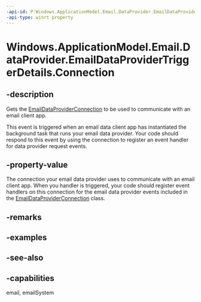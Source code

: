```yaml
---
-api-id: P:Windows.ApplicationModel.Email.DataProvider.EmailDataProviderTriggerDetails.Connection
-api-type: winrt property
---
```


<!-- Property syntax
public Windows.ApplicationModel.Email.DataProvider.EmailDataProviderConnection Connection { get; }
-->

# Windows.ApplicationModel.Email.DataProvider.EmailDataProviderTriggerDetails.Connection

## -description
Gets the [EmailDataProviderConnection](emaildataproviderconnection.md) to be used to communicate with an email client app.

This event is triggered when an email data client app has instantiated the background task that runs your email data provider. Your code should respond to this event by using the connection to register an event handler for data provider request events.

## -property-value
The connection your email data provider uses to communicate with an email client app. When you handler is triggered, your code should register event handlers on this connection for the email data provider events included in the [EmailDataProviderConnection](emaildataproviderconnection.md) class.

## -remarks

## -examples

## -see-also

## -capabilities
email, emailSystem
